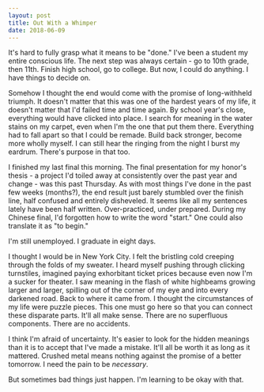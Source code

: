 ```yaml
---
layout: post
title: Out With a Whimper
date: 2018-06-09
---
```


It's hard to fully grasp what it means to be "done." I've been a student my entire conscious life. The next step was always certain - go to 10th grade, then 11th. Finish high school, go to college. But now, I could do anything. I have things to decide on.

Somehow I thought the end would come with the promise of long-withheld triumph. It doesn't matter that this was one of the hardest years of my life, it doesn't matter that I'd failed time and time again. By school year's close, everything would have clicked into place. I search for meaning in the water stains on my carpet, even when I'm the one that put them there. Everything had to fall apart so that I could be remade. Build back stronger, become more wholly myself. I can still hear the ringing from the night I burst my eardrum. There's purpose in that too.

I finished my last final this morning. The final presentation for my honor's thesis - a project I'd toiled away at consistently over the past year and change - was this past Thursday. As with most things I've done in the past few weeks (months?), the end result just barely stumbled over the finish line, half confused and entirely disheveled. It seems like all my sentences lately have been half written. Over-practiced, under prepared. During my Chinese final, I'd forgotten how to write the word "start." One could also translate it as "to begin."  

I'm still unemployed. I graduate in eight days.

I thought I would be in New York City. I felt the bristling cold creeping through the folds of my sweater. I heard myself pushing through clicking turnstiles, imagined paying exhorbitant ticket prices because even now I'm a sucker for theater. I saw meaning in the flash of white highbeams growing larger and larger, spilling out of the corner of my eye and into every darkened road. Back to where it came from. I thought the circumstances of my life were puzzle pieces. This one must go here so that you can connect these disparate parts. It'll all make sense. There are no superfluous components. There are no accidents.

I think I'm afraid of uncertainty. It's easier to look for the hidden meanings than it is to accept that I've made a mistake. It'll all be worth it as long as it mattered. Crushed metal means nothing against the promise of a better tomorrow. I need the pain to be *necessary*.

But sometimes bad things just happen. I'm learning to be okay with that.

